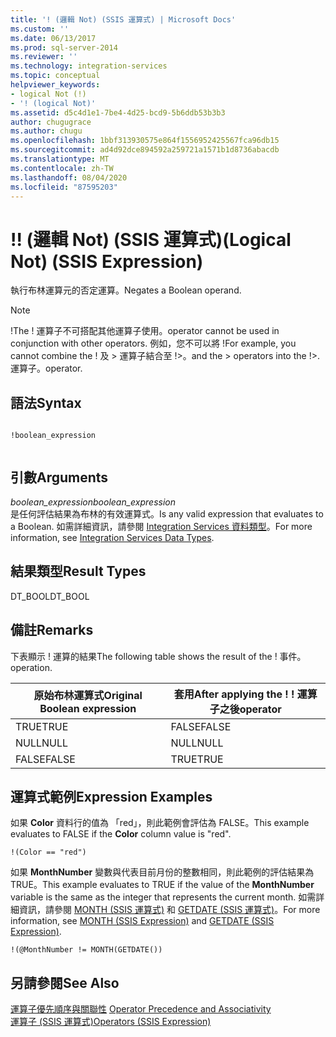 ```yaml
---
title: '! (邏輯 Not) (SSIS 運算式) | Microsoft Docs'
ms.custom: ''
ms.date: 06/13/2017
ms.prod: sql-server-2014
ms.reviewer: ''
ms.technology: integration-services
ms.topic: conceptual
helpviewer_keywords:
- logical Not (!)
- '! (logical Not)'
ms.assetid: d5c4d1e1-7be4-4d25-bcd9-5b6ddb53b3b3
author: chugugrace
ms.author: chugu
ms.openlocfilehash: 1bbf313930575e864f1556952425567fca96db15
ms.sourcegitcommit: ad4d92dce894592a259721a1571b1d8736abacdb
ms.translationtype: MT
ms.contentlocale: zh-TW
ms.lasthandoff: 08/04/2020
ms.locfileid: "87595203"
---
```

# <a name="-logical-not-ssis-expression"></a><span data-ttu-id="b817d-103">!</span><span class="sxs-lookup"><span data-stu-id="b817d-103">!</span></span> <span data-ttu-id="b817d-104">(邏輯 Not) (SSIS 運算式)</span><span class="sxs-lookup"><span data-stu-id="b817d-104">(Logical Not) (SSIS Expression)</span></span>
  <span data-ttu-id="b817d-105">執行布林運算元的否定運算。</span><span class="sxs-lookup"><span data-stu-id="b817d-105">Negates a Boolean operand.</span></span>  
  
> [!NOTE]  
>  <span data-ttu-id="b817d-106">!</span><span class="sxs-lookup"><span data-stu-id="b817d-106">The !</span></span> <span data-ttu-id="b817d-107">運算子不可搭配其他運算子使用。</span><span class="sxs-lookup"><span data-stu-id="b817d-107">operator cannot be used in conjunction with other operators.</span></span> <span data-ttu-id="b817d-108">例如，您不可以將 !</span><span class="sxs-lookup"><span data-stu-id="b817d-108">For example, you cannot combine the !</span></span> <span data-ttu-id="b817d-109">及 > 運算子結合至 !>。</span><span class="sxs-lookup"><span data-stu-id="b817d-109">and the > operators into the !>.</span></span> <span data-ttu-id="b817d-110">運算子。</span><span class="sxs-lookup"><span data-stu-id="b817d-110">operator.</span></span>  
  
## <a name="syntax"></a><span data-ttu-id="b817d-111">語法</span><span class="sxs-lookup"><span data-stu-id="b817d-111">Syntax</span></span>  
  
```  
  
!boolean_expression  
  
```  
  
## <a name="arguments"></a><span data-ttu-id="b817d-112">引數</span><span class="sxs-lookup"><span data-stu-id="b817d-112">Arguments</span></span>  
 <span data-ttu-id="b817d-113">*boolean_expression*</span><span class="sxs-lookup"><span data-stu-id="b817d-113">*boolean_expression*</span></span>  
 <span data-ttu-id="b817d-114">是任何評估結果為布林的有效運算式。</span><span class="sxs-lookup"><span data-stu-id="b817d-114">Is any valid expression that evaluates to a Boolean.</span></span> <span data-ttu-id="b817d-115">如需詳細資訊，請參閱 [Integration Services 資料類型](../data-flow/integration-services-data-types.md)。</span><span class="sxs-lookup"><span data-stu-id="b817d-115">For more information, see [Integration Services Data Types](../data-flow/integration-services-data-types.md).</span></span>  
  
## <a name="result-types"></a><span data-ttu-id="b817d-116">結果類型</span><span class="sxs-lookup"><span data-stu-id="b817d-116">Result Types</span></span>  
 <span data-ttu-id="b817d-117">DT_BOOL</span><span class="sxs-lookup"><span data-stu-id="b817d-117">DT_BOOL</span></span>  
  
## <a name="remarks"></a><span data-ttu-id="b817d-118">備註</span><span class="sxs-lookup"><span data-stu-id="b817d-118">Remarks</span></span>  
 <span data-ttu-id="b817d-119">下表顯示 ! 運算的結果</span><span class="sxs-lookup"><span data-stu-id="b817d-119">The following table shows the result of the !</span></span> <span data-ttu-id="b817d-120">事件。</span><span class="sxs-lookup"><span data-stu-id="b817d-120">operation.</span></span>  
  
|<span data-ttu-id="b817d-121">原始布林運算式</span><span class="sxs-lookup"><span data-stu-id="b817d-121">Original Boolean expression</span></span>|<span data-ttu-id="b817d-122">套用</span><span class="sxs-lookup"><span data-stu-id="b817d-122">After applying the !</span></span> <span data-ttu-id="b817d-123">! 運算子之後</span><span class="sxs-lookup"><span data-stu-id="b817d-123">operator</span></span>|  
|---------------------------------|------------------------------------|  
|<span data-ttu-id="b817d-124">TRUE</span><span class="sxs-lookup"><span data-stu-id="b817d-124">TRUE</span></span>|<span data-ttu-id="b817d-125">FALSE</span><span class="sxs-lookup"><span data-stu-id="b817d-125">FALSE</span></span>|  
|<span data-ttu-id="b817d-126">NULL</span><span class="sxs-lookup"><span data-stu-id="b817d-126">NULL</span></span>|<span data-ttu-id="b817d-127">NULL</span><span class="sxs-lookup"><span data-stu-id="b817d-127">NULL</span></span>|  
|<span data-ttu-id="b817d-128">FALSE</span><span class="sxs-lookup"><span data-stu-id="b817d-128">FALSE</span></span>|<span data-ttu-id="b817d-129">TRUE</span><span class="sxs-lookup"><span data-stu-id="b817d-129">TRUE</span></span>|  
  
## <a name="expression-examples"></a><span data-ttu-id="b817d-130">運算式範例</span><span class="sxs-lookup"><span data-stu-id="b817d-130">Expression Examples</span></span>  
 <span data-ttu-id="b817d-131">如果 **Color** 資料行的值為 「red」，則此範例會評估為 FALSE。</span><span class="sxs-lookup"><span data-stu-id="b817d-131">This example evaluates to FALSE if the **Color** column value is "red".</span></span>  
  
```  
!(Color == "red")  
```  
  
 <span data-ttu-id="b817d-132">如果 **MonthNumber** 變數與代表目前月份的整數相同，則此範例的評估結果為 TRUE。</span><span class="sxs-lookup"><span data-stu-id="b817d-132">This example evaluates to TRUE if the value of the **MonthNumber** variable is the same as the integer that represents the current month.</span></span> <span data-ttu-id="b817d-133">如需詳細資訊，請參閱 [MONTH &#40;SSIS 運算式&#41;](month-ssis-expression.md) 和 [GETDATE &#40;SSIS 運算式&#41;](getdate-ssis-expression.md)。</span><span class="sxs-lookup"><span data-stu-id="b817d-133">For more information, see [MONTH &#40;SSIS Expression&#41;](month-ssis-expression.md) and [GETDATE &#40;SSIS Expression&#41;](getdate-ssis-expression.md).</span></span>  
  
```  
!(@MonthNumber != MONTH(GETDATE())  
```  
  
## <a name="see-also"></a><span data-ttu-id="b817d-134">另請參閱</span><span class="sxs-lookup"><span data-stu-id="b817d-134">See Also</span></span>  
 <span data-ttu-id="b817d-135">[運算子優先順序與關聯性](operator-precedence-and-associativity.md) </span><span class="sxs-lookup"><span data-stu-id="b817d-135">[Operator Precedence and Associativity](operator-precedence-and-associativity.md) </span></span>  
 [<span data-ttu-id="b817d-136">運算子 &#40;SSIS 運算式&#41;</span><span class="sxs-lookup"><span data-stu-id="b817d-136">Operators &#40;SSIS Expression&#41;</span></span>](operators-ssis-expression.md)  
  
  
